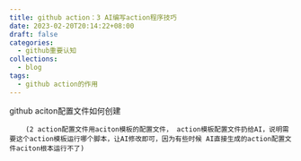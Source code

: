 ```yaml
---
title: github action：3 AI编写action程序技巧
date: 2023-02-20T20:14:22+08:00
draft: false
categories:
  - github重要认知
collections:
  - blog
tags:
  - github action的作用
---
```



github aciton配置文件如何创建

		(2 action配置文件用aciton模板的配置文件， action模板配置文件扔给AI，说明需要这个action模板运行哪个脚本，让AI修改即可，因为有些时候 AI直接生成的action配置文件aciton根本运行不了)